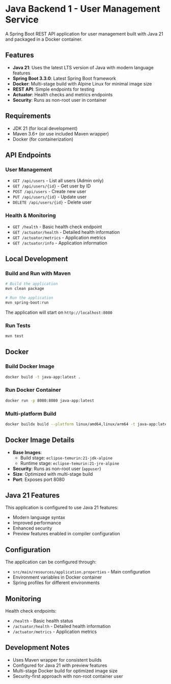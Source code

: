 # Java Backend 1 - User Management Service

A Spring Boot REST API application for user management built with Java 21 and packaged in a Docker container.

## Features

- **Java 21**: Uses the latest LTS version of Java with modern language features
- **Spring Boot 3.3.0**: Latest Spring Boot framework
- **Docker**: Multi-stage build with Alpine Linux for minimal image size
- **REST API**: Simple endpoints for testing
- **Actuator**: Health checks and metrics endpoints
- **Security**: Runs as non-root user in container

## Requirements

- JDK 21 (for local development)
- Maven 3.6+ (or use included Maven wrapper)
- Docker (for containerization)

## API Endpoints

### User Management
- `GET /api/users` - List all users (Admin only)
- `GET /api/users/{id}` - Get user by ID
- `POST /api/users` - Create new user
- `PUT /api/users/{id}` - Update user
- `DELETE /api/users/{id}` - Delete user

### Health & Monitoring
- `GET /health` - Basic health check endpoint
- `GET /actuator/health` - Detailed health information
- `GET /actuator/metrics` - Application metrics
- `GET /actuator/info` - Application information

## Local Development

### Build and Run with Maven

```bash
# Build the application
mvn clean package

# Run the application
mvn spring-boot:run
```

The application will start on `http://localhost:8080`

### Run Tests

```bash
mvn test
```

## Docker

### Build Docker Image

```bash
docker build -t java-app:latest .
```

### Run Docker Container

```bash
docker run -p 8080:8080 java-app:latest
```

### Multi-platform Build

```bash
docker buildx build --platform linux/amd64,linux/arm64 -t java-app:latest .
```

## Docker Image Details

- **Base Images**: 
  - Build stage: `eclipse-temurin:21-jdk-alpine`
  - Runtime stage: `eclipse-temurin:21-jre-alpine`
- **Security**: Runs as non-root user (`appuser`)
- **Size**: Optimized with multi-stage build
- **Port**: Exposes port 8080

## Java 21 Features

This application is configured to use Java 21 features:
- Modern language syntax
- Improved performance
- Enhanced security
- Preview features enabled in compiler configuration

## Configuration

The application can be configured through:
- `src/main/resources/application.properties` - Main configuration
- Environment variables in Docker container
- Spring profiles for different environments

## Monitoring

Health check endpoints:
- `/health` - Basic health status
- `/actuator/health` - Detailed health information
- `/actuator/metrics` - Application metrics

## Development Notes

- Uses Maven wrapper for consistent builds
- Configured for Java 21 with preview features
- Multi-stage Docker build for optimized image size
- Security-first approach with non-root container user